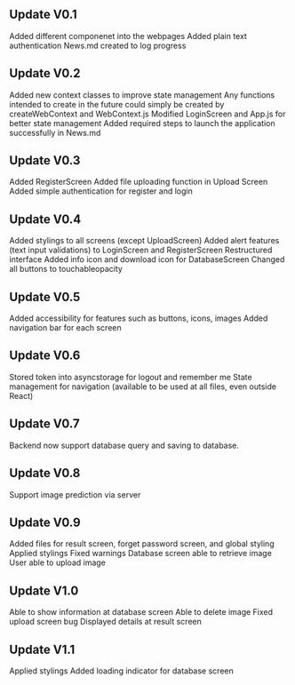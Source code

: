 ## Update V0.1
Added different componenet into the webpages 
Added plain text authentication
News.md created to log progress

## Update V0.2
Added new context classes to improve state management
Any functions intended to create in the future could simply be created by createWebContext and WebContext.js 
Modified LoginScreen and App.js for better state management
Added required steps to launch the application successfully in News.md

## Update V0.3
Added RegisterScreen
Added file uploading function in Upload Screen
Added simple authentication for register and login

## Update V0.4
Added stylings to all screens (except UploadScreen)
Added alert features (text input validations) to LoginScreen and RegisterScreen
Restructured interface
Added info icon and download icon for DatabaseScreen
Changed all buttons to touchableopacity

## Update V0.5
Added accessibility for features such as buttons, icons, images
Added navigation bar for each screen

## Update V0.6
Stored token into asyncstorage for logout and remember me
State management for navigation (available to be used at all files, even outside React)

## Update V0.7
Backend now support database query and saving to database.

## Update V0.8
Support image prediction via server

## Update V0.9
Added files for result screen, forget password screen, and global styling
Applied stylings
Fixed warnings
Database screen able to retrieve image
User able to upload image

## Update V1.0
Able to show information at database screen
Able to delete image
Fixed upload screen bug
Displayed details at result screen

## Update V1.1
Applied stylings
Added loading indicator for database screen